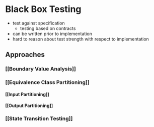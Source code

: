 # Black Box Testing
- test against specification 
	- testing based on contracts
- can be written prior to implementation
- hard to reason about test strength with respect to implementation

## Approaches
### [[Boundary Value Analysis]]
### [[Equivalence Class Partitioning]]
#### [[Input Partitioning]]
#### [[Output Partitioning]]
### [[State Transition Testing]]
